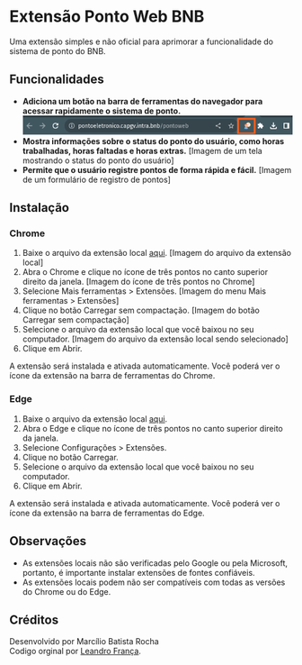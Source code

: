 # Extensão Ponto Web BNB

Uma extensão simples e não oficial para aprimorar a funcionalidade do sistema de ponto do BNB.

## Funcionalidades

* **Adiciona um botão na barra de ferramentas do navegador para acessar rapidamente o sistema de ponto.**  
![Imagem de um botão na barra de ferramentas do navegador](images/icone.png)  
* **Mostra informações sobre o status do ponto do usuário, como horas trabalhadas, horas faltadas e horas extras.**
[Imagem de um tela mostrando o status do ponto do usuário]
* **Permite que o usuário registre pontos de forma rápida e fácil.**
[Imagem de um formulário de registro de pontos]

## Instalação

### Chrome

1. Baixe o arquivo da extensão local [aqui](https://github.com/marciliobr/extensao-ponto-web-bnb/archive/refs/heads/main.zip).
[Imagem do arquivo da extensão local]
2. Abra o Chrome e clique no ícone de três pontos no canto superior direito da janela.
[Imagem do ícone de três pontos no Chrome]
3. Selecione Mais ferramentas > Extensões.
[Imagem do menu Mais ferramentas > Extensões]
4. Clique no botão Carregar sem compactação.
[Imagem do botão Carregar sem compactação]
5. Selecione o arquivo da extensão local que você baixou no seu computador.
[Imagem do arquivo da extensão local sendo selecionado]
6. Clique em Abrir.

A extensão será instalada e ativada automaticamente. Você poderá ver o ícone da extensão na barra de ferramentas do Chrome.

### Edge

1. Baixe o arquivo da extensão local [aqui](https://github.com/marciliobr/extensao-ponto-web-bnb/archive/refs/heads/main.zip).
2. Abra o Edge e clique no ícone de três pontos no canto superior direito da janela.
3. Selecione Configurações > Extensões.
4. Clique no botão Carregar.
5. Selecione o arquivo da extensão local que você baixou no seu computador.
6. Clique em Abrir.

A extensão será instalada e ativada automaticamente. Você poderá ver o ícone da extensão na barra de ferramentas do Edge.

## Observações

* As extensões locais não são verificadas pelo Google ou pela Microsoft, portanto, é importante instalar extensões de fontes confiáveis.
* As extensões locais podem não ser compatíveis com todas as versões do Chrome ou do Edge.

## Créditos

Desenvolvido por Marcílio Batista Rocha  
Codigo orginal por [Leandro França](https://github.com/leandrofranca).
